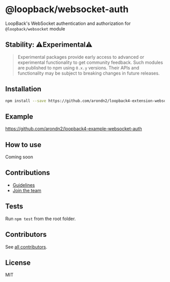 # @loopback/websocket-auth

LoopBack's WebSocket authentication and authorization for `@loopback/websocket`
module

## Stability: ⚠️Experimental⚠️

> Experimental packages provide early access to advanced or experimental
> functionality to get community feedback. Such modules are published to npm
> using `0.x.y` versions. Their APIs and functionality may be subject to
> breaking changes in future releases.

## Installation

```sh
npm install --save https://github.com/arondn2/loopback4-extension-websocket
```

## Example
https://github.com/arondn2/loopback4-example-websocket-auth

## How to use

Coming soon

## Contributions

- [Guidelines](https://github.com/strongloop/loopback-next/blob/master/docs/CONTRIBUTING.md)
- [Join the team](https://github.com/strongloop/loopback-next/issues/110)

## Tests

Run `npm test` from the root folder.

## Contributors

See
[all contributors](https://github.com/strongloop/loopback-next/graphs/contributors).

## License

MIT
